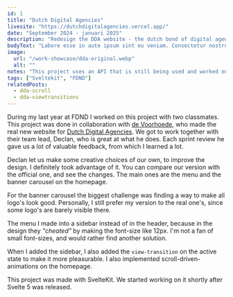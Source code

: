 ```yaml
---
id: 1
title: "Dutch Digital Agencies"
livesite: "https://dutchdigitalagencies.vercel.app/"
date: "September 2024 - januari 2025"
description: "Redesign the DDA website - the dutch bond of digital agencies"
bodyText: "Labore esse in aute ipsum sint eu veniam. Consectetur nostrud Lorem mollit est ad. Officia eiusmod ea minim esse id voluptate. Pariatur non labore elit voluptate minim enim. Laboris quis nisi dolor veniam mollit tempor ea quis aliqua cupidatat anim reprehenderit. Exercitation velit cupidatat Lorem nostrud adipisicing eiusmod ut aliqua id anim ullamco tempor excepteur ut."
image:
  url: "/work-showcase/dda-original.webp"
  alt: ""
notes: "This project uses an API that is still being used and worked on/with by other students. This means that this project may not work anymore."
tags: ["Sveltekit", "FDND"]
relatedPosts:
  - dda-scroll
  - dda-viewtransitions
---
```


During my last year at FDND I worked on this project with two classmates. This project was done in collaboration with <a href="https://www.voorhoede.nl/nl/">de Voorhoede</a>, who made the real new website for <a href="https://dutchdigitalagencies.com/">Dutch Digital Agencies</a>. We got to work together with their team lead, Declan, who is great at what he does. Each sprint review he gave us a lot of valuable feedback, from which I learned a lot.

Declan let us make some creative choices of our own, to improve the design. I definitely took advantage of it. You can compare our version with the official one, and see the changes. The main ones are the menu and the banner carousel on the homepage.

For the banner carousel the biggest challenge was finding a way to make all logo's look good. Personally, I still prefer my version to the real one's, since some logo's are barely visible there.

The menu I made into a sidebar instead of in the header, because in the design they <em>"cheated"</em> by making the font-size like 12px. I'm not a fan of small font-sizes, and would rather find another solution.

When I added the sidebar, I also added the `view-transition` on the active state to make it more pleasurable. I also implemented scroll-driven-animations on the homepage.

This project was made with SvelteKit. We started working on it shortly after Svelte 5 was released.
